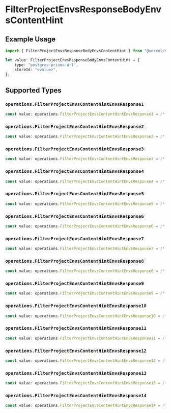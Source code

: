 # FilterProjectEnvsResponseBodyEnvsContentHint

## Example Usage

```typescript
import { FilterProjectEnvsResponseBodyEnvsContentHint } from "@vercel/sdk/models/operations";

let value: FilterProjectEnvsResponseBodyEnvsContentHint = {
    type: "postgres-prisma-url",
    storeId: "<value>",
};
```

## Supported Types

### `operations.FilterProjectEnvsContentHintEnvsResponse1`

```typescript
const value: operations.FilterProjectEnvsContentHintEnvsResponse1 = /* values here */
```

### `operations.FilterProjectEnvsContentHintEnvsResponse2`

```typescript
const value: operations.FilterProjectEnvsContentHintEnvsResponse2 = /* values here */
```

### `operations.FilterProjectEnvsContentHintEnvsResponse3`

```typescript
const value: operations.FilterProjectEnvsContentHintEnvsResponse3 = /* values here */
```

### `operations.FilterProjectEnvsContentHintEnvsResponse4`

```typescript
const value: operations.FilterProjectEnvsContentHintEnvsResponse4 = /* values here */
```

### `operations.FilterProjectEnvsContentHintEnvsResponse5`

```typescript
const value: operations.FilterProjectEnvsContentHintEnvsResponse5 = /* values here */
```

### `operations.FilterProjectEnvsContentHintEnvsResponse6`

```typescript
const value: operations.FilterProjectEnvsContentHintEnvsResponse6 = /* values here */
```

### `operations.FilterProjectEnvsContentHintEnvsResponse7`

```typescript
const value: operations.FilterProjectEnvsContentHintEnvsResponse7 = /* values here */
```

### `operations.FilterProjectEnvsContentHintEnvsResponse8`

```typescript
const value: operations.FilterProjectEnvsContentHintEnvsResponse8 = /* values here */
```

### `operations.FilterProjectEnvsContentHintEnvsResponse9`

```typescript
const value: operations.FilterProjectEnvsContentHintEnvsResponse9 = /* values here */
```

### `operations.FilterProjectEnvsContentHintEnvsResponse10`

```typescript
const value: operations.FilterProjectEnvsContentHintEnvsResponse10 = /* values here */
```

### `operations.FilterProjectEnvsContentHintEnvsResponse11`

```typescript
const value: operations.FilterProjectEnvsContentHintEnvsResponse11 = /* values here */
```

### `operations.FilterProjectEnvsContentHintEnvsResponse12`

```typescript
const value: operations.FilterProjectEnvsContentHintEnvsResponse12 = /* values here */
```

### `operations.FilterProjectEnvsContentHintEnvsResponse13`

```typescript
const value: operations.FilterProjectEnvsContentHintEnvsResponse13 = /* values here */
```

### `operations.FilterProjectEnvsContentHintEnvsResponse14`

```typescript
const value: operations.FilterProjectEnvsContentHintEnvsResponse14 = /* values here */
```

